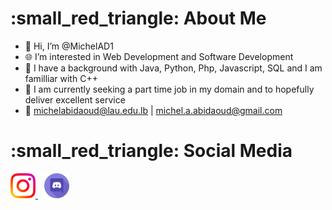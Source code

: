 <h1> :small_red_triangle: About Me </h1>

- 👋 Hi, I’m @MichelAD1
- :globe_with_meridians: I’m interested in Web Development and Software Development
- 🌱 I have a background with Java, Python,
Php, Javascript, SQL and I am familliar with C++
- 💞️ I am currently seeking a part time job in my domain and to hopefully deliver excellent service
- :bookmark: michelabidaoud@lau.edu.lb | michel.a.abidaoud@gmail.com

<h1> :small_red_triangle: Social Media </h1>

<a href="https://www.instagram.com/michelabidaoud/">
         <img alt="Instagram" src="images\instagram.png"
         width=40" height="40">
      </a>
<a href="https://discord.com/channels/@f.4.i.l#0380">
         <img alt="Discord" src="images\discord.png"
         width=40" height="40" hspace="10" >
      </a>
